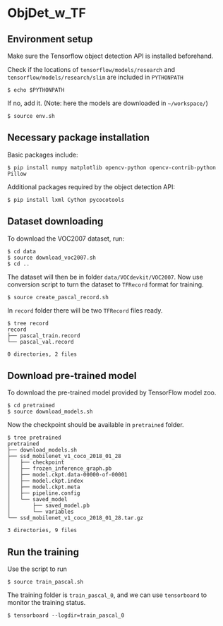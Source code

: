 # ObjDet_w_TF

## Environment setup
Make sure the Tensorflow object detection API is installed beforehand. 

Check if the locations of `tensorflow/models/research` and 
`tensorflow/models/research/slim` are included in `PYTHONPATH`
```
$ echo $PYTHONPATH
```
If no, add it. (Note: here the models are downloaded in `~/workspace/`)
```
$ source env.sh
```

## Necessary package installation
Basic packages include:
```
$ pip install numpy matplotlib opencv-python opencv-contrib-python Pillow
```
Additional packages required by the object detection API:
```
$ pip install lxml Cython pycocotools
```

## Dataset downloading
To download the VOC2007 dataset, run:
```
$ cd data
$ source download_voc2007.sh
$ cd ..
```
The dataset will then be in folder `data/VOCdevkit/VOC2007`.
Now use conversion script to turn the dataset to `TFRecord` format for training.
```
$ source create_pascal_record.sh
```
In `record` folder there will be two `TFRecord` files ready.
```
$ tree record
record
├── pascal_train.record
└── pascal_val.record

0 directories, 2 files
```

## Download pre-trained model
To download the pre-trained model provided by TensorFlow model zoo.
```
$ cd pretrained
$ source download_models.sh
```
Now the checkpoint should be available in `pretrained` folder.
```
$ tree pretrained
pretrained
├── download_models.sh
├── ssd_mobilenet_v1_coco_2018_01_28
│   ├── checkpoint
│   ├── frozen_inference_graph.pb
│   ├── model.ckpt.data-00000-of-00001
│   ├── model.ckpt.index
│   ├── model.ckpt.meta
│   ├── pipeline.config
│   └── saved_model
│       ├── saved_model.pb
│       └── variables
└── ssd_mobilenet_v1_coco_2018_01_28.tar.gz

3 directories, 9 files
```

## Run the training
Use the script to run
```
$ source train_pascal.sh
```
The training folder is `train_pascal_0`, 
and we can use `tensorboard` to monitor the training status.
```
$ tensorboard --logdir=train_pascal_0
```

